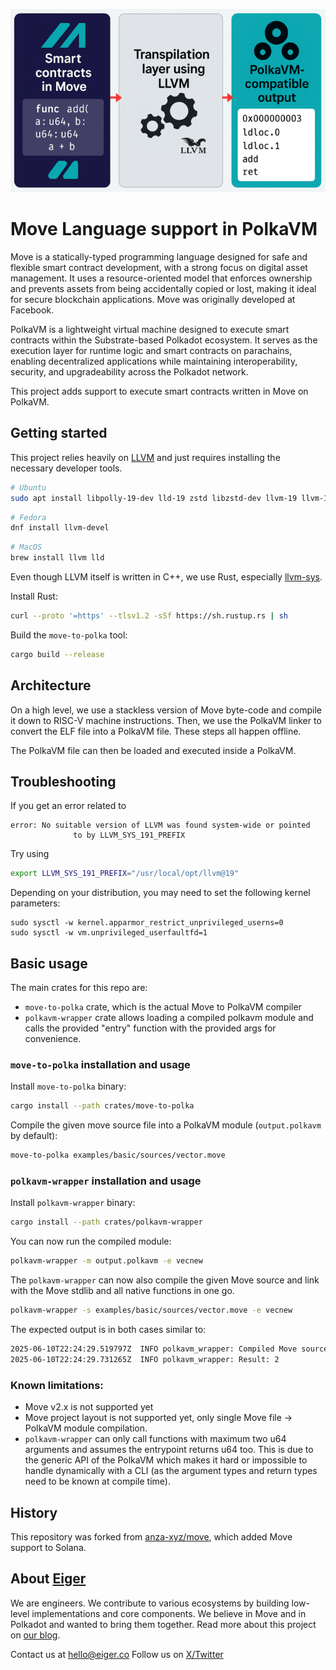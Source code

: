 ![Move-on-PolkaVM](assets/polkavm-move-logo.png)

# Move Language support in PolkaVM

Move is a statically-typed programming language designed for safe and flexible smart contract development, with a strong focus on digital asset management.
It uses a resource-oriented model that enforces ownership and prevents assets from being accidentally copied or lost, making it ideal for secure blockchain applications.
Move was originally developed at Facebook.

PolkaVM is a lightweight virtual machine designed to execute smart contracts within the Substrate-based Polkadot ecosystem.
It serves as the execution layer for runtime logic and smart contracts on parachains, enabling decentralized applications while maintaining interoperability, security, and upgradeability across the Polkadot network.

This project adds support to execute smart contracts written in Move on PolkaVM.

## Getting started

This project relies heavily on [LLVM](https://llvm.org/) and just requires installing the necessary developer tools.

```bash
# Ubuntu
sudo apt install libpolly-19-dev lld-19 zstd libzstd-dev llvm-19 llvm-19-dev clang-19
```

```bash
# Fedora
dnf install llvm-devel
```

```bash
# MacOS
brew install llvm lld
```

Even though LLVM itself is written in C++, we use Rust, especially [llvm-sys](https://crates.io/crates/llvm-sys).

Install Rust:

```bash
curl --proto '=https' --tlsv1.2 -sSf https://sh.rustup.rs | sh
```

Build the `move-to-polka` tool:

```bash
cargo build --release
```

## Architecture

On a high level, we use a stackless version of Move byte-code and compile it down to RISC-V machine instructions.
Then, we use the PolkaVM linker to convert the ELF file into a PolkaVM file.
These steps all happen offline.

The PolkaVM file can then be loaded and executed inside a PolkaVM.

## Troubleshooting

If you get an error related to

```
error: No suitable version of LLVM was found system-wide or pointed
              to by LLVM_SYS_191_PREFIX
```

Try using

```bash
export LLVM_SYS_191_PREFIX="/usr/local/opt/llvm@19"
```

Depending on your distribution, you may need to set the following kernel parameters:

```
sudo sysctl -w kernel.apparmor_restrict_unprivileged_userns=0
sudo sysctl -w vm.unprivileged_userfaultfd=1
```

## Basic usage

The main crates for this repo are:

- `move-to-polka` crate, which is the actual Move to PolkaVM compiler
- `polkavm-wrapper` crate allows loading a compiled polkavm module and calls the provided "entry" function with the provided args for convenience.

### `move-to-polka` installation and usage

Install `move-to-polka` binary:

```bash
cargo install --path crates/move-to-polka
```

Compile the given move source file into a PolkaVM module (`output.polkavm` by default):

```bash
move-to-polka examples/basic/sources/vector.move
```

### `polkavm-wrapper` installation and usage

Install `polkavm-wrapper` binary:

```bash
cargo install --path crates/polkavm-wrapper
```

You can now run the compiled module:

```bash
polkavm-wrapper -m output.polkavm -e vecnew
```

The `polkavm-wrapper` can now also compile the given Move source and link with the Move stdlib and all native functions in one go.

```bash
polkavm-wrapper -s examples/basic/sources/vector.move -e vecnew
```

The expected output is in both cases similar to:

```bash
2025-06-10T22:24:29.519797Z  INFO polkavm_wrapper: Compiled Move source to PolkaVM bytecode at /tmp/output.polkavm
2025-06-10T22:24:29.731265Z  INFO polkavm_wrapper: Result: 2
```

### Known limitations:

- Move v2.x is not supported yet
- Move project layout is not supported yet, only single Move file -> PolkaVM module compilation.
- `polkavm-wrapper` can only call functions with maximum two u64 arguments and assumes the entrypoint returns u64 too. This is due to the generic API of the PolkaVM
  which makes it hard or impossible to handle dynamically with a CLI (as the argument types and return types need to be known at compile time).

## History

This repository was forked from [anza-xyz/move](https://github.com/anza-xyz/move), which added Move support to Solana.

## About [Eiger](https://www.eiger.co)

We are engineers. We contribute to various ecosystems by building low-level implementations and core components. We believe in Move and in Polkadot and wanted to bring them together. Read more about this project on [our blog](https://www.eiger.co/blog/eiger-brings-move-to-polkadot).

Contact us at hello@eiger.co
Follow us on [X/Twitter](https://x.com/eiger_co)
